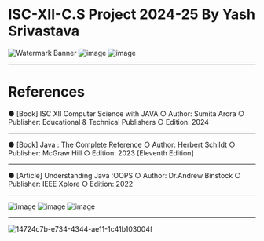 # ISC-XII-C.S Project 2024-25 By Yash Srivastava
![Watermark Banner](https://github.com/user-attachments/assets/15bc4bae-eb5e-449a-b8bd-da014c422e5d)
![image](https://github.com/user-attachments/assets/1abd4997-c665-47ae-9e91-dd8e5b98d15f)
![image](https://github.com/user-attachments/assets/74f24151-7dfb-4abe-b6f8-c90a283597d3)
_____________________________________________________________
# References
●	[Book] ISC XII Computer Science with JAVA
  ○	Author: Sumita Arora
  ○	Publisher: Educational & Technical Publishers
  ○	Edition: 2024
________________________________________
●	[Book] Java : The Complete Reference 
  ○	Author: Herbert Schildt
  ○	Publisher: McGraw Hill
  ○	Edition: 2023 [Eleventh Edition]
________________________________________
●	[Article] Understanding Java :OOPS
  ○	Author: Dr.Andrew Binstock
  ○	Publisher: IEEE Xplore
  ○	Edition: 2022
________________________________________
![image](https://github.com/user-attachments/assets/7f3edda7-b2c9-447a-9ca9-8c8461ba04da)
![image](https://github.com/user-attachments/assets/a6ca0701-06dd-452b-914b-61eb0927af86)
![image](https://github.com/user-attachments/assets/7bac1323-1677-4092-85e8-b230f54e30d2)
_____________________________________________________________
![14724c7b-e734-4344-ae11-1c41b103004f](https://github.com/user-attachments/assets/31d74797-9fdf-4757-94a6-088c5f715e14)

